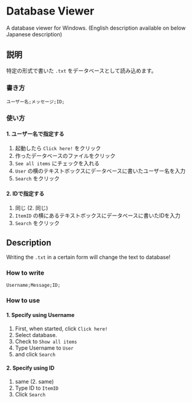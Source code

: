# Database Viewer
A database viewer for Windows. (English description available on below Japanese description)
## 説明
特定の形式で書いた `.txt` をデータベースとして読み込めます。
### 書き方
```ユーザー名;メッセージ;ID;```
### 使い方
#### 1. ユーザー名で指定する
  1. 起動したら `Click here!` をクリック
  2. 作ったデータベースのファイルをクリック
  3. `See all items` にチェックを入れる
  4. `User` の横のテキストボックスにデータベースに書いたユーザー名を入力
  5. `Search` をクリック
#### 2. IDで指定する
  1. 同じ (2. 同じ)
  3. `ItemID` の横にあるテキストボックスにデータベースに書いたIDを入力
  4. `Search` をクリック
## Description
Writing the `.txt` in a certain form will change the text to database!
### How to write
```Username;Message;ID;```
### How to use
#### 1. Specify using Username
  1. First, when started, click `Click here!`
  2. Select database.
  3. Check to `Show all items`
  4. Type Username to `User`
  5. and click `Search`
#### 2. Specify using ID
  1. same (2. same)
  3. Type ID to `ItemID`
  4. Click `Search`

